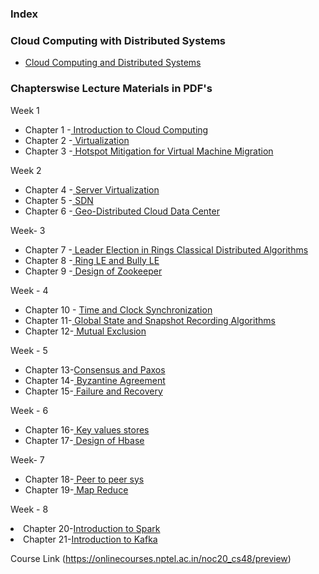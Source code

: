 ### Index
### Cloud Computing with Distributed Systems 

* [Cloud Computing and Distributed Systems ](https://drive.google.com/drive/folders/1-LqmeA9HaZtyqGQK0ntSsm1bBKvsV6Jq?usp=sharing)

### Chapterswise Lecture Materials in PDF's
Week 1

<ul>
<li>Chapter 1 -<a href="https://onlinecourses.nptel.ac.in/noc20_cs48/unit?unit=23&lesson=28"> Introduction to Cloud Computing</a></li>

<li>Chapter 2 -<a href="https://onlinecourses.nptel.ac.in/noc20_cs48/unit?unit=23&lesson=28"> Virtualization</li></a>

<li>Chapter 3 -<a href="https://onlinecourses.nptel.ac.in/noc20_cs48/unit?unit=23&lesson=28"> Hotspot Mitigation for Virtual Machine Migration</li></a></ul>

Week 2
<ul>
<li>Chapter 4 -<a href="https://onlinecourses.nptel.ac.in/noc20_cs48/unit?unit=29&lesson=33"> Server Virtualization</li></a>

<li>Chapter 5 -<a href="https://onlinecourses.nptel.ac.in/noc20_cs48/unit?unit=29&lesson=33"> SDN</li></a>

<li>Chapter 6 -<a href="https://onlinecourses.nptel.ac.in/noc20_cs48/unit?unit=29&lesson=33"> Geo-Distributed Cloud Data Center</li></a></ul>

Week- 3
<ul>
<li>Chapter 7 -<a href="https://onlinecourses.nptel.ac.in/noc20_cs48/unit?unit=34&lesson=38"> Leader Election in Rings Classical Distributed Algorithms</li></a>

<li>Chapter 8 -<a href="https://onlinecourses.nptel.ac.in/noc20_cs48/unit?unit=34&lesson=38"> Ring LE and Bully LE</li></a>

<li>Chapter 9 -<a href="https://onlinecourses.nptel.ac.in/noc20_cs48/unit?unit=34&lesson=38"> Design of Zookeeper</li></a></ul>

Week - 4
<ul>
<li>Chapter 10 - <a href="https://onlinecourses.nptel.ac.in/noc20_cs48/unit?unit=39&lesson=43">Time and Clock Synchronization </li></a>

<li>Chapter 11-<a href="https://onlinecourses.nptel.ac.in/noc20_cs48/unit?unit=39&lesson=43"> Global State and Snapshot Recording Algorithms</li></a>

<li>Chapter 12-<a href="https://onlinecourses.nptel.ac.in/noc20_cs48/unit?unit=39&lesson=43"> Mutual Exclusion</li></a></ul>

Week - 5
<ul>
<li>Chapter 13-<a href="https://onlinecourses.nptel.ac.in/noc20_cs48/unit?unit=44&lesson=48">Consensus and Paxos</li></a>

<li>Chapter 14-<a href="https://onlinecourses.nptel.ac.in/noc20_cs48/unit?unit=44&lesson=48"> Byzantine Agreement</li></a>

<li>Chapter 15-<a href="https://onlinecourses.nptel.ac.in/noc20_cs48/unit?unit=44&lesson=48"> Failure and Recovery </li></a></ul>

Week - 6
<ul>
<li>Chapter 16-<a href="https://onlinecourses.nptel.ac.in/noc20_cs48/unit?unit=49&lesson=52"> Key values stores</li></a>

<li>Chapter 17-<a href="https://onlinecourses.nptel.ac.in/noc20_cs48/unit?unit=49&lesson=52"> Design of Hbase</li></a></ul>

Week- 7
<ul>
<li>Chapter 18-<a href="https://onlinecourses.nptel.ac.in/noc20_cs48/unit?unit=53&lesson=56"> Peer to peer sys</li></a>

<li>Chapter 19-<a href="https://onlinecourses.nptel.ac.in/noc20_cs48/unit?unit=53&lesson=56"> Map Reduce</li></a></ul>

Week - 8
<li>Chapter 20-<a href="https://onlinecourses.nptel.ac.in/noc20_cs48/unit?unit=57&lesson=60">Introduction to Spark</li></a>

<li>Chapter 21-<a href="https://onlinecourses.nptel.ac.in/noc20_cs48/unit?unit=57&lesson=60">Introduction to Kafka</li></a>
</ul>

Course Link (https://onlinecourses.nptel.ac.in/noc20_cs48/preview)


